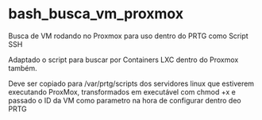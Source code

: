 # bash_busca_vm_proxmox
Busca de VM rodando no Proxmox para uso dentro do PRTG como Script SSH

Adaptado o script para buscar por Containers LXC dentro do Proxmox também.

Deve ser copiado para /var/prtg/scripts dos servidores linux que estiverem executando ProxMox, transformados em executável com chmod +x e passado o ID da VM como parametro na hora de configurar dentro deo PRTG
